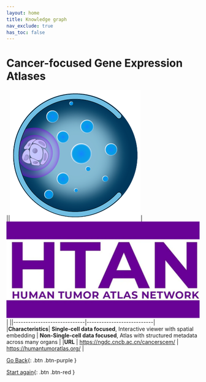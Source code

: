 ```yaml
---
layout: home
title: Knowledge graph
nav_exclude: true
has_toc: false
---
```

# Cancer-focused Gene Expression Atlases

||![Cancer Single-cell Expression Map](../assets/cncb_ngdc.png)| ![Human Tumor Atlas Network](../assets/htan.png) |
||-----------------------------|---------------------------|
|**Characteristics**| **Single-cell data focused**, Interactive viewer with spatial embedding | **Non-Single-cell data focused**, Atlas with structured metadata across many organs |
|**URL** | https://ngdc.cncb.ac.cn/cancerscem/  | https://humantumoratlas.org/ |


[Go Back](4_non_organ_specific_atlas.html){: .btn .btn-purple }

[Start again](../index.html){: .btn .btn-red }